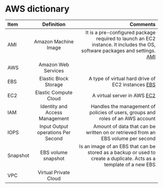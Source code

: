 # AWS dictionary


| Item                | Definition                           | Comments |
| :---                | :---:                                | ---:|
| AMI             | Amazon Machine Image | It is a pre-configured package required to launch an EC2 instance. It includes the OS, software packages and settings. [AMI]|
| AWS | Amazon Web Services |
| EBS | Elastic Block Storage | A type of virtual hard drive of EC2 instances [EBS] |
| EC2 | Elastic Compute Cloud | A virtual server in AWS [EC2]|
| IAM | Identity and Access Management | Handles the management of policies of users, groups and roles of an AWS account |
| IOPS | Input Output operations Per Second | Amount of data that can be written on or retrieved from an EBS volume per second |
| Snapshot | EBS volume snapshot | Is an image of an EBS that can be stored as a backup or used to create a duplicate. Acts as a template of a new EBS |
| VPC | Virtual Private Cloud |  |

[AMI]: <https://www.youtube.com/watch?v=B7M31vywgs4>
[EBS]: <https://www.youtube.com/watch?v=S0gzrxsVQHo>
[EC2]: <https://docs.aws.amazon.com/AWSEC2/latest/UserGuide/concepts.html>
